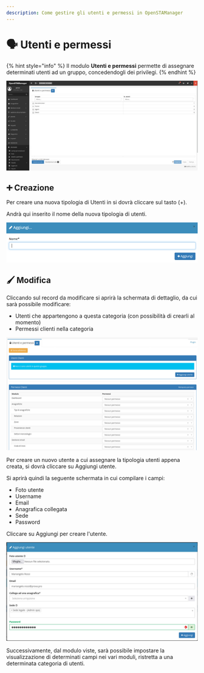 ```yaml
---
description: Come gestire gli utenti e permessi in OpenSTAManager
---
```


# 🗣 Utenti e permessi

{% hint style="info" %}
Il modulo **Utenti e permessi** permette di assegnare determinati utenti ad un gruppo, concedendogli dei privilegi.
{% endhint %}

![](<../../../.gitbook/assets/image (173).png>)

## ➕ Creazione

Per creare una nuova tipologia di Utenti in si dovrà cliccare sul tasto (+).

Andrà qui inserito il nome della nuova tipologia di utenti.

![Screenshot creazione utenti e permessi](../../../.gitbook/assets/AggiungereUtentiEPermessi.PNG)

## 🖌️ Modifica

Cliccando sul record da modificare si aprirà la schermata di dettaglio, da cui sarà possibile modificare:

* Utenti che appartengono a questa categoria (con possibilità di crearli al momento)
* Permessi clienti nella categoria

![](<../../../.gitbook/assets/image (216).png>)

Per creare un nuovo utente a cui assegnare la tipologia utenti appena creata, si dovrà cliccare su Aggiungi utente.

Si aprirà quindi la seguente schermata in cui compilare i campi:

* Foto utente
* Username
* Email
* Anagrafica collegata
* Sede
* Password

Cliccare su Aggiungi per creare l'utente.

![](<../../../.gitbook/assets/image (153).png>)

Successivamente, dal modulo viste, sarà possibile impostare la visualizzazione di determinati campi nei vari moduli, ristretta a una determinata categoria di utenti.
